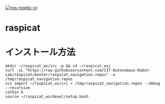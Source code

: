 [![ros-noetic-ci](https://github.com/CIT-Autonomous-Robot-Lab/raspicat/actions/workflows/build_push.yaml/badge.svg)](https://github.com/CIT-Autonomous-Robot-Lab/raspicat/actions/workflows/build_push.yaml)
# raspicat

# インストール方法
```
mkdir ~/raspicat_ws/src -p && cd ~/raspicat_ws/
curl -sL "https://raw.githubusercontent.com/CIT-Autonomous-Robot-Lab/raspicat/master/raspicat_navigation.repos" -o /tmp/raspicat_navigation.repos
vcs import ~/raspicat_ws/src < /tmp/raspicat_navigation.repos --debug --recursive
catkin b
source ~/raspicat_ws/devel/setup.bash
```